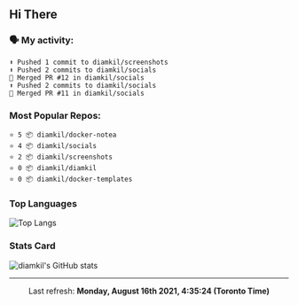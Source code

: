 ## Hi There

### 🗣 My activity:

```
⬆️ Pushed 1 commit to diamkil/screenshots
⬆️ Pushed 2 commits to diamkil/socials
🎉 Merged PR #12 in diamkil/socials
⬆️ Pushed 2 commits to diamkil/socials
🎉 Merged PR #11 in diamkil/socials
```

### Most Popular Repos:

```
⭐️ 5 📦 diamkil/docker-notea
⭐️ 4 📦 diamkil/socials
⭐️ 2 📦 diamkil/screenshots
⭐️ 0 📦 diamkil/diamkil
⭐️ 0 📦 diamkil/docker-templates
```

### Top Languages

![Top Langs](https://github-readme-stats.vercel.app/api/top-langs/?username=diamkil&layout=compact&langs_count=10)

### Stats Card

![diamkil's GitHub stats](https://github-readme-stats.vercel.app/api?username=diamkil&count_private=true&show_icons=true)

---

<p align="center">
  Last refresh: 
  <b>Monday, August 16th 2021, 4:35:24 (Toronto Time)</b>
</p>
